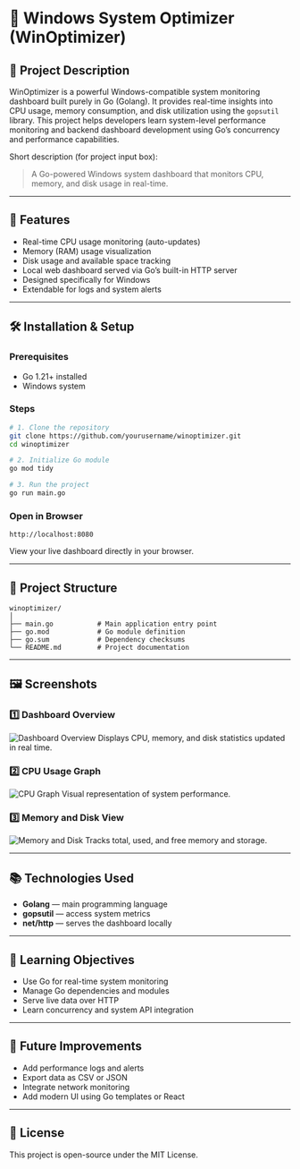 # 🧠 Windows System Optimizer (WinOptimizer)

## 📘 Project Description

WinOptimizer is a powerful Windows-compatible system monitoring dashboard built purely in Go (Golang). It provides real-time insights into CPU usage, memory consumption, and disk utilization using the `gopsutil` library. This project helps developers learn system-level performance monitoring and backend dashboard development using Go’s concurrency and performance capabilities.

Short description (for project input box):

> A Go-powered Windows system dashboard that monitors CPU, memory, and disk usage in real-time.

---

## 🚀 Features

* Real-time CPU usage monitoring (auto-updates)
* Memory (RAM) usage visualization
* Disk usage and available space tracking
* Local web dashboard served via Go’s built-in HTTP server
* Designed specifically for Windows
* Extendable for logs and system alerts

---

## 🛠️ Installation & Setup

### Prerequisites

* Go 1.21+ installed
* Windows system

### Steps

```bash
# 1. Clone the repository
git clone https://github.com/yourusername/winoptimizer.git
cd winoptimizer

# 2. Initialize Go module
go mod tidy

# 3. Run the project
go run main.go
```

### Open in Browser

```
http://localhost:8080
```

View your live dashboard directly in your browser.

---

## 🧩 Project Structure

```
winoptimizer/
│
├── main.go           # Main application entry point
├── go.mod            # Go module definition
├── go.sum            # Dependency checksums
└── README.md         # Project documentation
```

---

## 🖼️ Screenshots

### 1️⃣ Dashboard Overview

![Dashboard Overview](https://via.placeholder.com/800x400?text=System+Dashboard+Overview)
Displays CPU, memory, and disk statistics updated in real time.

### 2️⃣ CPU Usage Graph

![CPU Graph](https://via.placeholder.com/800x400?text=CPU+Usage+Graph)
Visual representation of system performance.

### 3️⃣ Memory and Disk View

![Memory and Disk](https://via.placeholder.com/800x400?text=Memory+and+Disk+Usage)
Tracks total, used, and free memory and storage.

---

## 📚 Technologies Used

* **Golang** — main programming language
* **gopsutil** — access system metrics
* **net/http** — serves the dashboard locally

---

## 🧠 Learning Objectives

* Use Go for real-time system monitoring
* Manage Go dependencies and modules
* Serve live data over HTTP
* Learn concurrency and system API integration

---

## 🔮 Future Improvements

* Add performance logs and alerts
* Export data as CSV or JSON
* Integrate network monitoring
* Add modern UI using Go templates or React


---

## 🏁 License

This project is open-source under the MIT License.
